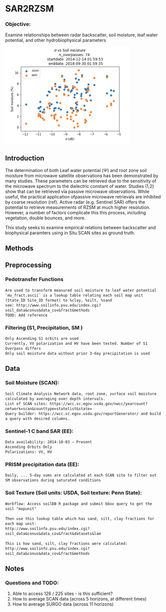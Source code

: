 # SAR2RZSM

### Objective: 
Examine relationships between radar backscatter, soil moisture, leaf water potential, and other hydrobiophysical parameters

<img src="sigma_v_SM.png" width="400">

## Introduction
The determination of both Leaf water potential ($\Psi$) and root zone soil moisture from microwave satellite observations has been demonstrated by many studies. These parameters can be retrieved due to the sensitivity of the microwave spectrum to the dielectric constant of water. Studies (1,2) show that can be retrieved via passive microwave observations. While useful, the practical application ofpassive microwave retrievals are inhibited by coarse resolution (ref). Active radar (e.g. Sentinel SAR) offers the potential to retrieve measurements of RZSM at much higher resolution. However, a number of factors complicate this this process, including vegetation, double bounces, and more. 

This study seeks to examine empirical relations between backscatter and biophysical paramters using in Situ SCAN sites as ground truth.

## Methods

## Preprocessing

### Pedotransfer Functions 
	Are used to transform measured soil moisture to leaf water potential
	`mu_fract.ascii` is a lookup table relating each soil map unit (State_ID Site_ID format) to %clay, %silt, %sand
	see: http://www.soilinfo.psu.edu/index.cgi?soil_data&conus&data_cov&fract&methods
	TOOD: Add reference 

### Filtering (S1, Precipitation, SM )
	Only Ascending S1 orbits are used
	Currently, VV polarization and HV have been tested. Number of S1 Overpass differs
	Only soil moisture data without prior 3-day precipitation is used

## Data

### Soil Moisture (SCAN):
	Soil Climate Analysis Network data, root zone, surface soil moisture calculated by averaging over depth intervals. 
	List of SCAN sites: https://wcc.sc.egov.usda.gov/nwcc/yearcount?network=scan&counttype=statelist&state=
	Query builder: https://wcc.sc.egov.usda.gov/reportGenerator/ and build a query with desired columns. 

### Sentinel-1 C band SAR (EE): 
    Data availability: 2014-10-03 – Present
    Ascending Orbits Only
    Polarizations: VV, HV

### PRISM precipitation data (EE):
	Daily, ... 5-day sums are calculated at each SCAN site to filter out SM observations during saturated conditions

### Soil Texture (Soil units: USDA, Soil texture: Penn State):
	Workflow: Access soilDB R package and submit bbox query to get the soil "mapunit"

	Then use this lookup table which has sand, silt, clay fractions for each map unit: 
	http://www.soilinfo.psu.edu/index.cgi?soil_data&conus&data_cov&fract&datasets&lam

	This is how sand, silt, clay fractions were calculated:
	http://www.soilinfo.psu.edu/index.cgi?soil_data&conus&data_cov&fract&methods
    
## Notes

### Questions and TODO:
1. Able to access 126 / 225 sites - is this sufficient? 
2. How to average SCAN data (across 5 horizons, at different times)
3. How to average SURGO data (across 11 horizons)
